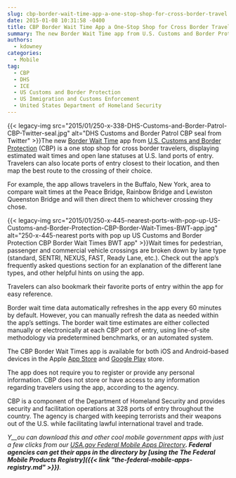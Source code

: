 ```yaml
---
slug: cbp-border-wait-time-app-a-one-stop-shop-for-cross-border-travel
date: 2015-01-08 10:31:58 -0400
title: CBP Border Wait Time App a One-Stop Shop for Cross Border Travel
summary: The new Border Wait Time app from U.S. Customs and Border Protection (CBP) is a one stop shop for cross border travelers, displaying estimated wait times and open lane statuses at U.S. land ports of entry. Travelers can also locate ports of entry
authors:
  - kdowney
categories:
  - Mobile
tag:
  - CBP
  - DHS
  - ICE
  - US Customs and Border Protection
  - US Immigration and Customs Enforcement
  - United States Department of Homeland Security
---
```


{{< legacy-img src="2015/01/250-x-338-DHS-Customs-and-Border-Patrol-CBP-Twitter-seal.jpg" alt="DHS Customs and Border Patrol CBP seal from Twitter" >}}The new [Border Wait Time](http://bwt.cbp.gov/) app from [U.S. Customs and Border Protection](http://www.cbp.gov/) (CBP) is a one stop shop for cross border travelers, displaying estimated wait times and open lane statuses at U.S. land ports of entry. Travelers can also locate ports of entry closest to their location, and then map the best route to the crossing of their choice.

For example, the app allows travelers in the Buffalo, New York, area to compare wait times at the Peace Bridge, Rainbow Bridge and Lewiston Queenston Bridge and will then direct them to whichever crossing they chose.

{{< legacy-img src="2015/01/250-x-445-nearest-ports-with-pop-up-US-Customs-and-Border-Protection-CBP-Border-Wait-Times-BWT-app.jpg" alt="250-x-445-nearest ports with pop up US Customs and Border Protection CBP Border Wait Times BWT app" >}}Wait times for pedestrian, passenger and commercial vehicle crossings are broken down by lane type (standard, SENTRI, NEXUS, FAST, Ready Lane, etc.). Check out the app&#8217;s frequently asked questions section for an explanation of the different lane types, and other helpful hints on using the app.

Travelers can also bookmark their favorite ports of entry within the app for easy reference.

Border wait time data automatically refreshes in the app every 60 minutes by default. However, you can manually refresh the data as needed within the app&#8217;s settings. The border wait time estimates are either collected manually or electronically at each CBP port of entry, using line-of-site methodology via predetermined benchmarks, or an automated system.

The CBP Border Wait Times app is available for both iOS and Android-based devices in the Apple [App Store](https://itunes.apple.com/us/app/cbp-border-wait-times/id948812864?mt=8) and [Google Play](https://play.google.com/store/apps/details?id=gov.dhs.cbp.bems.wcr.bwt&hl=en) store.

The app does not require you to register or provide any personal information. CBP does not store or have access to any information regarding travelers using the app, according to the agency.

CBP is a component of the Department of Homeland Security and provides security and facilitation operations at 328 ports of entry throughout the country. The agency is charged with keeping terrorists and their weapons out of the U.S. while facilitating lawful international travel and trade.

_Y__ou can download this and other cool mobile government apps with just a few clicks from our [USA.gov Federal Mobile Apps Directory](http://www.usa.gov/mobileapps.shtml)__. Federal agencies can get their apps in the directory by [using the The Federal Mobile Products Registry]({{< link "the-federal-mobile-apps-registry.md" >}})__._